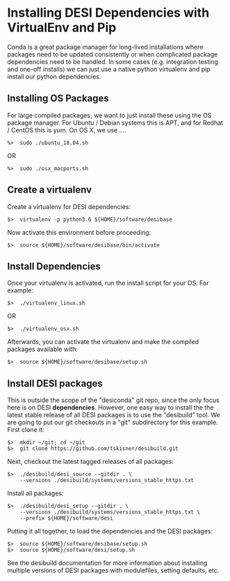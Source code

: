 # Installing DESI Dependencies with VirtualEnv and Pip

Conda is a great package manager for long-lived installations where packages
need to be updated consistently or when complicated package dependencies
need to be handled.  In some cases (e.g. integration testing and one-off
installs) we can just use a native python virtualenv and pip install our
python dependencies.

## Installing OS Packages

For large compiled packages, we want to just install these using the OS
package manager.  For Ubuntu / Debian systems this is APT, and for Redhat /
CentOS this is yum.  On OS X, we use ....

```
%>  sudo ./ubuntu_18.04.sh
```

OR

```
%>  sudo ./osx_macports.sh
```

## Create a virtualenv

Create a virtualenv for DESI dependencies:

```
$>  virtualenv -p python3.6 ${HOME}/software/desibase
```

Now activate this environment before proceeding:

```
$>  source ${HOME}/software/desibase/bin/activate
```

## Install Dependencies

Once your virtualenv is activated, run the install script for your OS.  For
example:

```
$>  ./virtualenv_linux.sh
```

OR

```
$>  ./virtualenv_osx.sh
```

Afterwards, you can activate the virtualenv and make the compiled packages
available with:

```
$>  source ${HOME}/software/desibase/setup.sh
```

## Install DESI packages

This is outside the scope of the "desiconda" git repo, since the only focus
here is on DESI **dependencies**.  However, one easy way to install the
the latest stable release of all DESI packages is to use the "desibuild"
tool.  We are going to put our git checkouts in a "git" subdirectory for
this example.  First clone it:

```
$>  mkdir ~/git; cd ~/git
$>  git clone https://github.com/tskisner/desibuild.git
```

Next, checkout the latest tagged releases of all packages:

```
$>  ./desibuild/desi_source --gitdir . \
    --versions ./desibuild/systems/versions_stable_https.txt
```

Install all packages:

```
$>  ./desibuild/desi_setup --gitdir . \
    --versions ./desibuild/systems/versions_stable_https.txt \
    --prefix ${HOME}/software/desi
```

Putting it all together, to load the dependencies and the DESI packages:

```
$>  source ${HOME}/software/desibase/setup.sh
$>  source ${HOME}/software/desi/setup.sh
```

See the desibuild documentation for more information about installing multiple
versions of DESI packages with modulefiles, setting defaults, etc.

